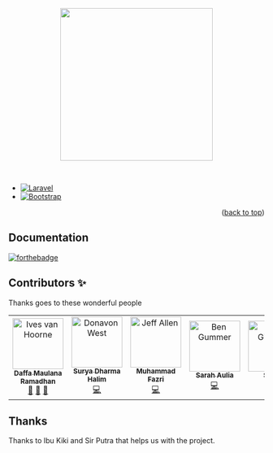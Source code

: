 <p align="center">
  <a href="https://smkn2-bjm.sch.id/">
    <img src="https://encrypted-tbn0.gstatic.com/images?q=tbn:ANd9GcRbzD03iHma9mkeBozQwTNgb7SKdxTB298ajA&usqp=CAU" height="300px">
  </a>
</p>

&nbsp;
* [![Laravel](https://laravel.com/img/logotype.min.svg)](https://laravel.com)
* [![Bootstrap](https://www.nicepng.com/png/detail/142-1424485_bootstrap-logo-png-transparent-bootstrap-logo-black.png)](https://getbootstrap.com)

<p align="right">(<a href="#top">back to top</a>)</p>

## Documentation

[![forthebadge](http://forthebadge.com/images/badges/built-with-love.svg)](http://forthebadge.com)

## Contributors ✨

Thanks goes to these wonderful people

<!-- ALL-CONTRIBUTORS-LIST:START - Do not remove or modify this section -->
<!-- prettier-ignore-start -->
<!-- markdownlint-disable -->
<table>
  <tr>
    <td align="center"><a href="http://ivesvh.com"><img src="https://scontent.fbdj4-1.fna.fbcdn.net/v/t39.30808-6/285764582_761563218535719_5028661670938649260_n.jpg?_nc_cat=103&ccb=1-7&_nc_sid=8bfeb9&_nc_ohc=MQ6QfLYkY1wAX_k8txB&_nc_ht=scontent.fbdj4-1.fna&oh=00_AT908GTpmVmeG7vaS-Zbwe_uxvJGaX-jKNRUD99DNSv89w&oe=62D61F8F" width="100px;" alt="Ives van Hoorne"/><br /><sub><b>Daffa Maulana Ramadhan</b></sub></a><br /><a href="#question-CompuIves" title="Answering Questions">💬</a> <a href="#blog-CompuIves" title="Blogposts">📝</a> <a href="https://github.com/codesandbox/codesandbox-client/issues?q=author%3ACompuIves"> <a href="#review-CompuIves" title="Reviewed Pull Requests">👀</a> <a href="https://github.com/codesandbox/codesandbox-client/commits?author=CompuIves"></td>
    <td align="center"><a href="http://donavon.com"><img src="https://pbs.twimg.com/media/EYpYuoqUYAAFClR.jpg" width="100px;" alt="Donavon West"/><br /><sub><b>Surya Dharma Halim</b></sub></a><br /><a href="https://github.com/codesandbox/codesandbox-client/commits?author=donavon" title="Code">💻</a></td>
    <td align="center"><a href="http://www.jeffallen.io/"><img src="https://encrypted-tbn0.gstatic.com/images?q=tbn:ANd9GcSPpd2dKUULlTHDgoufs2wFrK7KQlYsPp5WFw&usqp=CAU" width="100px;" alt="Jeff Allen"/><br /><sub><b>Muhammad Fazri</b></sub></a><br /><a href="https://github.com/codesandbox/codesandbox-client/commits?author=vueu" title="Code">💻</a></td>
    <td align="center"><a href="https://github.com/bengummer"><img src="https://cdn1-production-images-kly.akamaized.net/g7U0DsHebmKK6go4L_jhNwMNRD8=/1200x1200/smart/filters:quality(75):strip_icc():format(webp)/kly-media-production/medias/869253/original/042739000_1430826088-Cover.jpg" width="100px;" alt="Ben Gummer"/><br /><sub><b>Sarah Aulia</b></sub></a><br /><a href="https://github.com/codesandbox/codesandbox-client/commits?author=bengummer" title="Code">💻</a></td>
    <td align="center"><a href="http://twitter.com/faceyspacey"><img src="https://cdn.wallpapersafari.com/49/97/UqCh8c.jpg" width="100px;" alt="James Gillmore"/><br /><sub><b>Selvia</b></sub></a><br /><a href="https://github.com/codesandbox/codesandbox-client/commits?author=faceyspacey" title="Code">💻</a> <a href="https://github.com/codesandbox/codesandbox-client/issues?q=author%3Afaceyspacey" title="Bug reports">🐛</a></td>
    <td align="center">
    <a href="https://github.com/viankakrisna">
    <img src="https://assets.promediateknologi.com/crop/0x0:0x0/750x500/photo/ayobandung/images-bandung/post/articles/2017/03/22/17957/yellow_rangers_screen.jpg" width="100px;" alt="Ade Viankakrisna Fadlil"/>
    <br />
    <sub>
    <b>Muhammad Naufal</b>
    </sub>
    </a>
    <br />
    <a href="https://github.com/codesandbox/codesandbox-client/commits?author=viankakrisna" title="Code">💻</a></td>
  </tr>
  </table>

<!-- markdownlint-enable -->
<!-- prettier-ignore-end -->
<!-- ALL-CONTRIBUTORS-LIST:END -->

## Thanks

Thanks to Ibu Kiki and Sir Putra that helps us with the project.